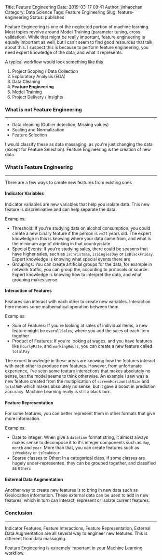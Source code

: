 Title: Feature Engineering
Date: 2019-03-17 09:41
Author: jinhaochan
Category: Data Science
Tags: Feature Engineering
Slug: feature-engineering
Status: published

<!-- wp:paragraph -->

Feature Engineering is one of the neglected portion of machine learning. Most topics revolve around Model Training (parameter tuning, cross validation). While that might be really important, feature engineering is equally important as well, but I can't seem to find good resources that talk about this. I suspect this is because to perform feature engineering, you need expert knowledge of the data, and what it represents.

<!-- /wp:paragraph -->

<!-- wp:paragraph -->

A typical workflow would look something like this

<!-- /wp:paragraph -->

<!-- wp:list {"ordered":true} -->

1.  Project Scoping / Data Collection
2.  Exploratory Analysis (EDA)
3.  Data Cleaning
4.  **Feature Engineering**
5.  Model Training
6.  Project Delivery / Insights

<!-- /wp:list -->

<!-- wp:heading {"level":3} -->

### What is not Feature Engineering

<!-- /wp:heading -->

<!-- wp:separator -->

------------------------------------------------------------------------

<!-- /wp:separator -->

</p>
<!-- wp:list -->

-   Data cleaning (Outlier detection, Missing values)
-   Scaling and Normalization
-   Feature Selection

<!-- /wp:list -->

<!-- wp:paragraph -->

I would classify these as data massaging, as you're just changing the data (except for Feature Selection). Feature Engineering is the creation of new data.  

<!-- /wp:paragraph -->

<!-- wp:heading {"level":3} -->

### What is Feature Engineering

<!-- /wp:heading -->

<!-- wp:separator -->

------------------------------------------------------------------------

<!-- /wp:separator -->

</p>
<!-- wp:paragraph -->

There are a few ways to create new features from existing ones

<!-- /wp:paragraph -->

<!-- wp:heading {"level":4} -->

#### Indicator Variables

<!-- /wp:heading -->

<!-- wp:paragraph -->

Indicator variables are new variables that help you isolate data. This new feature is discriminative and can help separate the data.

<!-- /wp:paragraph -->

<!-- wp:paragraph -->

Examples:

<!-- /wp:paragraph -->

<!-- wp:list -->

-   Threshold: If you're studying data on alcohol consumption, you could create a new binary feature if the person is `>=21` years old. The expert knowledge in this is knowing where your data came from, and what is the minimum age of drinking in that country/state
-   Special Events: If you're studying sales, there could be seasons that have higher sales, such as `isChristmas`, `isSinglesDay` or `isBlackFriday`. Expert knowledge is knowing what special events there are
-   Groupings: You can create artificial groups for the data, for example in network traffic, you can group the, according to protocols or source. Expert knowledge is knowing how to interpret the data, and what grouping makes sense

<!-- /wp:list -->

<!-- wp:heading {"level":4} -->

#### Interaction of Features

<!-- /wp:heading -->

<!-- wp:paragraph -->

Features can interact with each other to create new variables. Interaction here means some mathematical operation between them.

<!-- /wp:paragraph -->

<!-- wp:paragraph -->

Examples:

<!-- /wp:paragraph -->

<!-- wp:list -->

-   Sum of Features: If you're looking at sales of individual items, a new feature might be `overallSales`, where you add the sales of each item together
-   Product of Features: If you're looking at wages, and you have features like `hourlyRate`, and `workingHours`, you can create a new feature called `totalPay`

<!-- /wp:list -->

<!-- wp:paragraph -->

The expert knowledge in these areas are knowing how the features interact with each other to produce new features. However, from unfortunate experience, I've seen some feature interactions that makes absolutely no sense, but the model seems to think otherwise. An example I saw was a new feature created from the multiplication of `screenHorizontalSize` and `totalRAM` which makes absolutely no sense, but it gave a boost in prediction accuracy. Machine Learning really is still a black box.

<!-- /wp:paragraph -->

<!-- wp:heading {"level":4} -->

#### Feature Representation

<!-- /wp:heading -->

<!-- wp:paragraph -->

For some features, you can better represent them in other formats that give more information.

<!-- /wp:paragraph -->

<!-- wp:paragraph -->

Examples:

<!-- /wp:paragraph -->

<!-- wp:list -->

-   Date to integer: When give a `datetime` format string, it almost always makes sense to decompose it to it's integer components such as `day`, `month` and `year`. More than that, you can create features such as `isWeekday` or `isPeakHour`
-   Sparse classes to Other: In a categorical class, if some classes are hugely under-represented, they can be grouped together, and classified as `Others`

<!-- /wp:list -->

<!-- wp:heading {"level":4} -->

#### External Data Augmentation  

<!-- /wp:heading -->

<!-- wp:paragraph -->

Another way to create new features is to bring in new data such as Geolocation information. These external data can be used to add in new features, which in turn can interact, represent or isolate current features.

<!-- /wp:paragraph -->

<!-- wp:heading {"level":3} -->

### Conclusion  

<!-- /wp:heading -->

<!-- wp:separator -->

------------------------------------------------------------------------

<!-- /wp:separator -->

</p>
<!-- wp:paragraph -->

Indicator Features, Feature Interactions, Feature Representation, External Data Augmentation are all several way to engineer new features. This is different from data massaging.

<!-- /wp:paragraph -->

<!-- wp:paragraph -->

Feature Engineering is extremely important in your Machine Learning workflow.

<!-- /wp:paragraph -->
